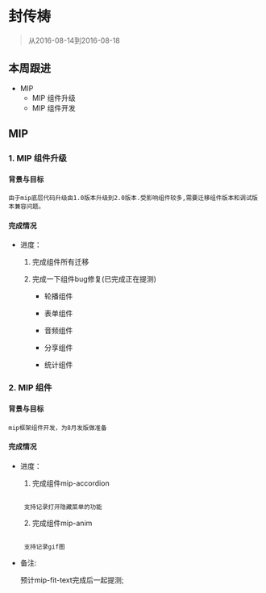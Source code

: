 # 封传梼

> 从2016-08-14到2016-08-18

## 本周跟进

- MIP
    - MIP 组件升级
    - MIP 组件开发

## MIP


### 1. MIP 组件升级

#### 背景与目标

    由于mip底层代码升级由1.0版本升级到2.0版本.受影响组件较多,需要迁移组件版本和调试版本兼容问题。


#### 完成情况

- 进度：

    1. 完成组件所有迁移
     
    2. 完成一下组件bug修复(已完成正在提测)
	
    	- 轮播组件
            
        - 表单组件

    	- 音频组件

    	- 分享组件

    	- 统计组件


### 2. MIP 组件

#### 背景与目标
    
    mip框架组件开发，为8月发版做准备

#### 完成情况

- 进度：
    
    1. 完成组件mip-accordion
   
    ```

     支持记录打开隐藏菜单的功能
    
    ```

    2. 完成组件mip-anim
    
    ```
    
     支持记录gif图
    
    ```
- 备注:

    预计mip-fit-text完成后一起提测;    
     
    

